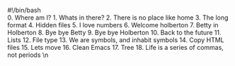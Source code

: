 #!/bin/bash  
0. Where am I?  1. Whats in there? 2. There is no place like home 3. The long format 4. Hidden files 5. I love numbers 6. Welcome holberton 7. Betty in Holberton 8. Bye bye Betty 9. Bye bye Holberton 10. Back to the future  11. Lists  12. File type 13. We are symbols, and inhabit symbols 14. Copy HTML files  15. Lets move 16. Clean Emacs 17. Tree  18. Life is a series of commas, not periods \n    
